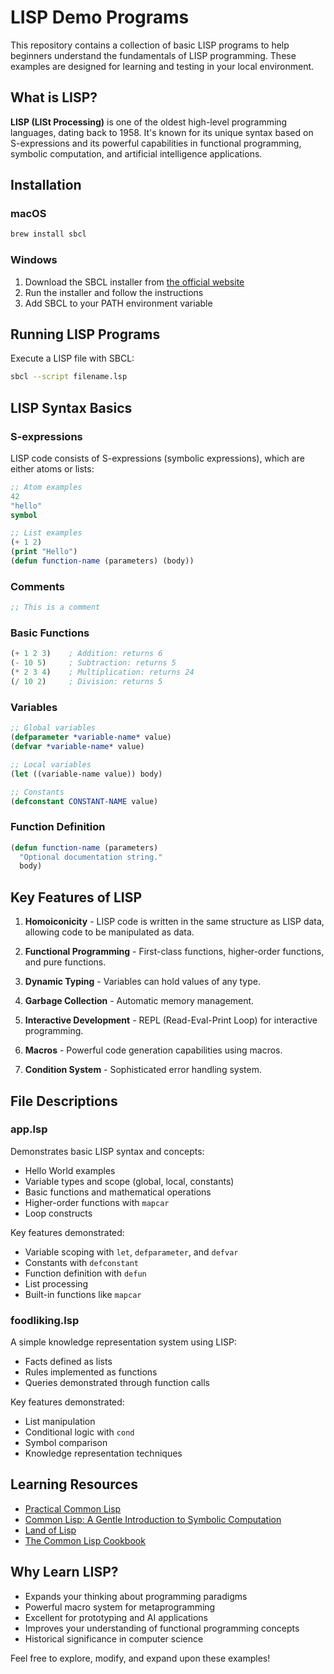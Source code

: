 # LISP Demo Programs

This repository contains a collection of basic LISP programs to help beginners understand the fundamentals of LISP programming. These examples are designed for learning and testing in your local environment.

## What is LISP?

**LISP (LISt Processing)** is one of the oldest high-level programming languages, dating back to 1958. It's known for its unique syntax based on S-expressions and its powerful capabilities in functional programming, symbolic computation, and artificial intelligence applications.

## Installation

### macOS
```bash
brew install sbcl
```

### Windows
1. Download the SBCL installer from [the official website](http://www.sbcl.org/platform-table.html)
2. Run the installer and follow the instructions
3. Add SBCL to your PATH environment variable

## Running LISP Programs

Execute a LISP file with SBCL:
```bash
sbcl --script filename.lsp
```

## LISP Syntax Basics

### S-expressions
LISP code consists of S-expressions (symbolic expressions), which are either atoms or lists:
```lisp
;; Atom examples
42
"hello"
symbol

;; List examples
(+ 1 2)
(print "Hello")
(defun function-name (parameters) (body))
```

### Comments
```lisp
;; This is a comment
```

### Basic Functions
```lisp
(+ 1 2 3)    ; Addition: returns 6
(- 10 5)     ; Subtraction: returns 5
(* 2 3 4)    ; Multiplication: returns 24
(/ 10 2)     ; Division: returns 5
```

### Variables
```lisp
;; Global variables
(defparameter *variable-name* value)
(defvar *variable-name* value)

;; Local variables
(let ((variable-name value)) body)

;; Constants
(defconstant CONSTANT-NAME value)
```

### Function Definition
```lisp
(defun function-name (parameters)
  "Optional documentation string."
  body)
```

## Key Features of LISP

1. **Homoiconicity** - LISP code is written in the same structure as LISP data, allowing code to be manipulated as data.

2. **Functional Programming** - First-class functions, higher-order functions, and pure functions.

3. **Dynamic Typing** - Variables can hold values of any type.

4. **Garbage Collection** - Automatic memory management.

5. **Interactive Development** - REPL (Read-Eval-Print Loop) for interactive programming.

6. **Macros** - Powerful code generation capabilities using macros.

7. **Condition System** - Sophisticated error handling system.

## File Descriptions

### app.lsp
Demonstrates basic LISP syntax and concepts:
- Hello World examples
- Variable types and scope (global, local, constants)
- Basic functions and mathematical operations
- Higher-order functions with `mapcar`
- Loop constructs

Key features demonstrated:
- Variable scoping with `let`, `defparameter`, and `defvar`
- Constants with `defconstant`
- Function definition with `defun`
- List processing
- Built-in functions like `mapcar`

### foodliking.lsp
A simple knowledge representation system using LISP:
- Facts defined as lists
- Rules implemented as functions
- Queries demonstrated through function calls

Key features demonstrated:
- List manipulation
- Conditional logic with `cond`
- Symbol comparison
- Knowledge representation techniques

## Learning Resources

- [Practical Common Lisp](http://www.gigamonkeys.com/book/)
- [Common Lisp: A Gentle Introduction to Symbolic Computation](https://www.cs.cmu.edu/~dst/LispBook/)
- [Land of Lisp](http://landoflisp.com/)
- [The Common Lisp Cookbook](https://lispcookbook.github.io/cl-cookbook/)

## Why Learn LISP?

- Expands your thinking about programming paradigms
- Powerful macro system for metaprogramming
- Excellent for prototyping and AI applications
- Improves your understanding of functional programming concepts
- Historical significance in computer science

Feel free to explore, modify, and expand upon these examples!
